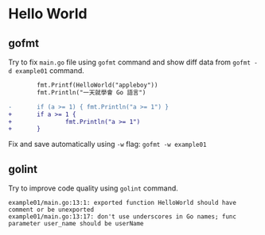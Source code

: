 # Hello World

## gofmt

Try to fix `main.go` file using `gofmt` command and show diff data from `gofmt -d example01` command.

```diff
        fmt.Printf(HelloWorld("appleboy"))
        fmt.Println("一天就學會 Go 語言")

-       if (a >= 1) { fmt.Println("a >= 1") }
+       if a >= 1 {
+               fmt.Println("a >= 1")
+       }
```

Fix and save automatically using `-w` flag: `gofmt -w example01`

## golint

Try to improve code quality using `golint` command.

```
example01/main.go:13:1: exported function HelloWorld should have comment or be unexported
example01/main.go:13:17: don't use underscores in Go names; func parameter user_name should be userName
```

